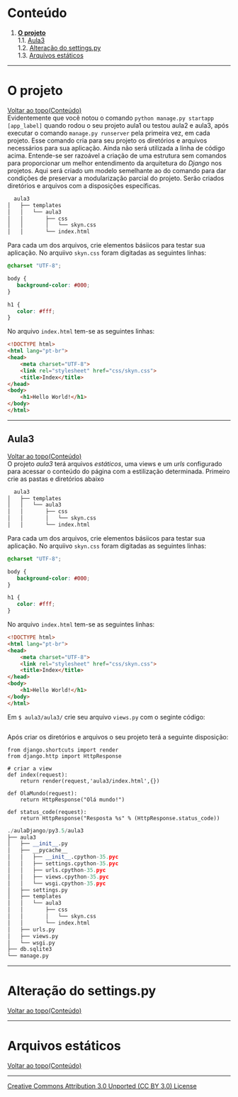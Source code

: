 # Conteúdo

1. **[O projeto](#o-projeto)**  
1.1. [Aula3](#aula3)  
1.2. [Alteração do settings.py](#alteração-do-settingspy)  
1.3. [Arquivos estáticos](#arquivos-estáticos)

---

# O projeto
[Voltar ao topo(Conteúdo)](#conteúdo)  
Evidentemente que você notou o comando ```python manage.py startapp [app_label]``` quando rodou o seu projeto aula1 ou testou aula2 e aula3, após executar o comando ```manage.py runserver``` pela primeira vez, em cada projeto. Esse comando cria para seu projeto os diretórios e arquivos necessários para sua aplicação. Ainda não será utilizada a linha de código acima. Entende-se ser razoável a criação de uma estrutura sem comandos para proporcionar um melhor entendimento da arquitetura do _Django_ nos projetos. Aqui será criado um modelo semelhante ao do comando para dar condições de preservar a modularização parcial do projeto. Serão criados diretórios e arquivos com a disposições específicas.
```sh
  aula3
│   ├── templates
│   │   └── aula3
│   │       ├── css
│   │       │   └── skyn.css
│   │       └── index.html
```
Para cada um dos arquivos, crie elementos básiicos para testar sua aplicação. No arquiivo ```skyn.css``` foram digitadas as seguintes linhas:
 ```css
 @charset "UTF-8";

body {
    background-color: #000;
}

h1 {
    color: #fff;
}
 ```
No arquivo ```index.html``` tem-se as seguintes linhas:
```html
<!DOCTYPE html>
<html lang="pt-br">
<head>
    <meta charset="UTF-8">
    <link rel="stylesheet" href="css/skyn.css">
    <title>Index</title>
</head>
<body>
    <h1>Hello World!</h1>
</body>
</html>
```
  
---

## Aula3
[Voltar ao topo(Conteúdo)](#conteúdo)  
O projeto _aula3_ terá arquivos _estáticos_, uma views e um _urls_ configurado para acessar o conteúdo do página com a estilização determinada.
Primeiro crie as pastas e diretórios abaixo
```sh
  aula3
│   ├── templates
│   │   └── aula3
│   │       ├── css
│   │       │   └── skyn.css
│   │       └── index.html
```
Para cada um dos arquivos, crie elementos básiicos para testar sua aplicação. No arquiivo ```skyn.css``` foram digitadas as seguintes linhas:
 ```css
 @charset "UTF-8";

body {
    background-color: #000;
}

h1 {
    color: #fff;
}
 ```
No arquivo ```index.html``` tem-se as seguintes linhas:
```html
<!DOCTYPE html>
<html lang="pt-br">
<head>
    <meta charset="UTF-8">
    <link rel="stylesheet" href="css/skyn.css">
    <title>Index</title>
</head>
<body>
    <h1>Hello World!</h1>
</body>
</html>
```
Em ```$ aula3/aula3/``` crie  seu arquivo ```views.py``` com o seginte código:
```py

```
Após criar os diretórios e arquivos o seu projeto terá a seguinte disposição:
```
from django.shortcuts import render
from django.http import HttpResponse

# criar a view
def index(request):
    return render(request,'aula3/index.html',{})

def OlaMundo(request):
    return HttpResponse("Olá mundo!")

def status_code(request):
    return HttpResponse("Resposta %s" % (HttpResponse.status_code))
```

```py
./aulaDjango/py3.5/aula3
├── aula3
│   ├── __init__.py
│   ├── __pycache__
│   │   ├── __init__.cpython-35.pyc
│   │   ├── settings.cpython-35.pyc
│   │   ├── urls.cpython-35.pyc
│   │   ├── views.cpython-35.pyc
│   │   └── wsgi.cpython-35.pyc
│   ├── settings.py
│   ├── templates
│   │   └── aula3
│   │       ├── css
│   │       │   └── skyn.css
│   │       └── index.html
│   ├── urls.py
│   ├── views.py
│   └── wsgi.py
├── db.sqlite3
└── manage.py
```


---

# Alteração do settings.py
[Voltar ao topo(Conteúdo)](#conteúdo)  

---

# Arquivos estáticos
[Voltar ao topo(Conteúdo)](#conteúdo)  

---

[Creative Commons Attribution 3.0 Unported (CC BY 3.0) License](http://creativecommons.org/licenses/by/3.0/)
